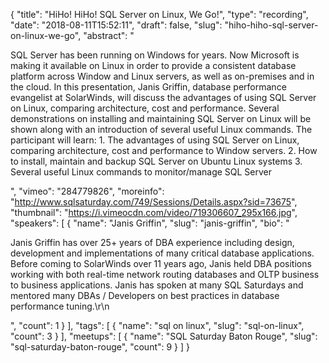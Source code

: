 {
  "title": "HiHo! HiHo! SQL Server on Linux, We Go!",
  "type": "recording",
  "date": "2018-08-11T15:52:11",
  "draft": false,
  "slug": "hiho-hiho-sql-server-on-linux-we-go",
  "abstract": "<p>SQL Server has been running on Windows for years. Now Microsoft is making it available on Linux in order to provide a consistent database platform across Window and Linux servers, as well as on-premises and in the cloud. In this presentation, Janis Griffin, database performance evangelist at SolarWinds, will discuss the advantages of using SQL Server on Linux, comparing architecture, cost and performance. Several demonstrations on installing and maintaining SQL Server on Linux will be shown along with an introduction of several useful Linux commands. The participant will learn: 1. The advantages of using SQL Server on Linux, comparing architecture, cost and performance to Window servers. 2. How to install, maintain and backup SQL Server on Ubuntu Linux systems 3. Several useful Linux commands to monitor/manage SQL Server </p>",
  "vimeo": "284779826",
  "moreinfo": "http://www.sqlsaturday.com/749/Sessions/Details.aspx?sid=73675",
  "thumbnail": "https://i.vimeocdn.com/video/719306607_295x166.jpg",
  "speakers": [
    {
      "name": "Janis Griffin",
      "slug": "janis-griffin",
      "bio": "<p>Janis Griffin has over 25+ years of DBA experience including design, development and implementations of many critical database applications. Before coming to SolarWinds over 11 years ago, Janis held DBA positions working with both real-time network routing databases and OLTP business to business applications.  Janis has spoken at many SQL Saturdays and mentored many DBAs / Developers on best practices in database performance tuning.\r\n</p>",
      "count": 1
    }
  ],
  "tags": [
    {
      "name": "sql on linux",
      "slug": "sql-on-linux",
      "count": 3
    }
  ],
  "meetups": [
    {
      "name": "SQL Saturday Baton Rouge",
      "slug": "sql-saturday-baton-rouge",
      "count": 9
    }
  ]
}